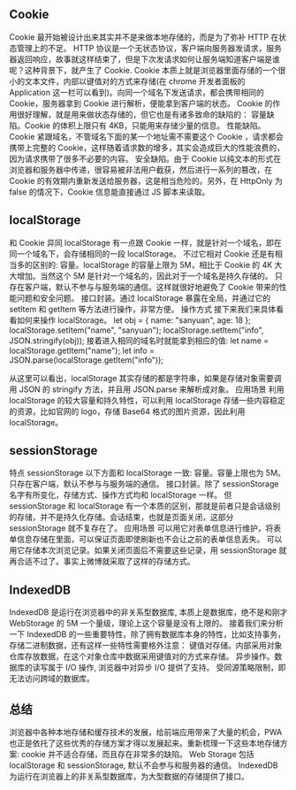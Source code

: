 ## Cookie

Cookie 最开始被设计出来其实并不是来做本地存储的，而是为了弥补 HTTP 在状态管理上的不足。
HTTP 协议是一个无状态协议，客户端向服务器发请求，服务器返回响应，故事就这样结束了，但是下次发请求如何让服务端知道客户端是谁呢？这种背景下，就产生了 Cookie.
Cookie 本质上就是浏览器里面存储的一个很小的文本文件，内部以键值对的方式来存储(在 chrome 开发者面板的 Application 这一栏可以看到)。向同一个域名下发送请求，都会携带相同的 Cookie，服务器拿到 Cookie 进行解析，便能拿到客户端的状态。
Cookie 的作用很好理解，就是用来做状态存储的，但它也是有诸多致命的缺陷的：
容量缺陷。Cookie 的体积上限只有 4KB，只能用来存储少量的信息。
性能缺陷。Cookie 紧跟域名，不管域名下面的某一个地址需不需要这个 Cookie ，请求都会携带上完整的 Cookie，这样随着请求数的增多，其实会造成巨大的性能浪费的，因为请求携带了很多不必要的内容。
安全缺陷。由于 Cookie 以纯文本的形式在浏览器和服务器中传递，很容易被非法用户截获，然后进行一系列的篡改，在 Cookie 的有效期内重新发送给服务器，这是相当危险的。另外，在 HttpOnly 为 false 的情况下，Cookie 信息能直接通过 JS 脚本来读取。

## localStorage

和 Cookie 异同
localStorage 有一点跟 Cookie 一样，就是针对一个域名，即在同一个域名下，会存储相同的一段 localStorage。
不过它相对 Cookie 还是有相当多的区别的:
容量。localStorage 的容量上限为 5M，相比于 Cookie 的 4K 大大增加。当然这个 5M 是针对一个域名的，因此对于一个域名是持久存储的。
只存在客户端，默认不参与与服务端的通信。这样就很好地避免了 Cookie 带来的性能问题和安全问题。
接口封装。通过 localStorage 暴露在全局，并通过它的 setItem 和 getItem 等方法进行操作，非常方便。
操作方式
接下来我们来具体看看如何来操作 localStorage。
let obj = { name: "sanyuan", age: 18 };
localStorage.setItem("name", "sanyuan");
localStorage.setItem("info", JSON.stringify(obj));
接着进入相同的域名时就能拿到相应的值:
let name = localStorage.getItem("name");
let info = JSON.parse(localStorage.getItem("info"));

从这里可以看出，localStorage 其实存储的都是字符串，如果是存储对象需要调用 JSON 的 stringify 方法，并且用 JSON.parse 来解析成对象。
应用场景
利用 localStorage 的较大容量和持久特性，可以利用 localStorage 存储一些内容稳定的资源，比如官网的 logo，存储 Base64 格式的图片资源，因此利用 localStorage。

## sessionStorage

特点
sessionStorage 以下方面和 localStorage 一致:
容量。容量上限也为 5M。
只存在客户端，默认不参与与服务端的通信。
接口封装。除了 sessionStorage 名字有所变化，存储方式、操作方式均和 localStorage 一样。
但 sessionStorage 和 localStorage 有一个本质的区别，那就是前者只是会话级别的存储，并不是持久化存储。会话结束，也就是页面关闭，这部分 sessionStorage 就不复存在了。
应用场景
可以用它对表单信息进行维护，将表单信息存储在里面，可以保证页面即使刷新也不会让之前的表单信息丢失。
可以用它存储本次浏览记录。如果关闭页面后不需要这些记录，用 sessionStorage 就再合适不过了。事实上微博就采取了这样的存储方式。

## IndexedDB

IndexedDB 是运行在浏览器中的非关系型数据库, 本质上是数据库，绝不是和刚才 WebStorage 的 5M 一个量级，理论上这个容量是没有上限的。
接着我们来分析一下 IndexedDB 的一些重要特性，除了拥有数据库本身的特性，比如支持事务，存储二进制数据，还有这样一些特性需要格外注意：
键值对存储。内部采用对象仓库存放数据，在这个对象仓库中数据采用键值对的方式来存储。
异步操作。数据库的读写属于 I/O 操作, 浏览器中对异步 I/O 提供了支持。
受同源策略限制，即无法访问跨域的数据库。

## 总结

浏览器中各种本地存储和缓存技术的发展，给前端应用带来了大量的机会，PWA 也正是依托了这些优秀的存储方案才得以发展起来。重新梳理一下这些本地存储方案:
cookie 并不适合存储，而且存在非常多的缺陷。
Web Storage 包括 localStorage 和 sessionStorage, 默认不会参与和服务器的通信。
IndexedDB 为运行在浏览器上的非关系型数据库，为大型数据的存储提供了接口。
